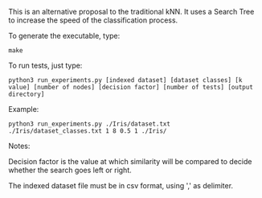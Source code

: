 This is an alternative proposal to the traditional kNN. It uses a Search Tree to increase the speed of the classification process.

To generate the executable, type:

    make

To run tests, just type:
    
    python3 run_experiments.py [indexed dataset] [dataset classes] [k value] [number of nodes] [decision factor] [number of tests] [output directory]
    
Example:

    python3 run_experiments.py ./Iris/dataset.txt ./Iris/dataset_classes.txt 1 8 0.5 1 ./Iris/
  
Notes:

  Decision factor is the value at which similarity will be compared to decide whether the search goes left or right.
  
  The indexed dataset file must be in csv format, using ',' as delimiter.
